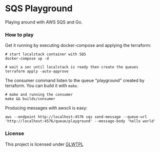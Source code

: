 # SQS Playground

Playing around with AWS SQS and Go.

### How to play

Get it running by executing docker-compose and applying the terraform:

```terminal
# start localstack container with SQS
docker-compose up -d

# wait a sec until localstack is ready then create the queues
terraform apply -auto-approve
```

The consumer command listen to the queue "playground" created by terraform.
You can build it with `make`.

```terminal
# make and running the consumer
make && builds/consumer
```

Producing messages with awscli is easy:

```terminal
aws --endpoint http://localhost:4576 sqs send-message --queue-url 'http://localhost:4576/queue/playground' --message-body 'hello world'
```

### License

This project is licensed under [GLWTPL](https://github.com/me-shaon/GLWTPL/blob/master/LICENSE)
